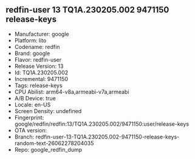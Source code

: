 ## redfin-user 13 TQ1A.230205.002 9471150 release-keys
- Manufacturer: google
- Platform: lito
- Codename: redfin
- Brand: google
- Flavor: redfin-user
- Release Version: 13
- Id: TQ1A.230205.002
- Incremental: 9471150
- Tags: release-keys
- CPU Abilist: arm64-v8a,armeabi-v7a,armeabi
- A/B Device: true
- Locale: en-US
- Screen Density: undefined
- Fingerprint: google/redfin/redfin:13/TQ1A.230205.002/9471150:user/release-keys
- OTA version: 
- Branch: redfin-user-13-TQ1A.230205.002-9471150-release-keys-random-text-26062278204035
- Repo: google_redfin_dump

